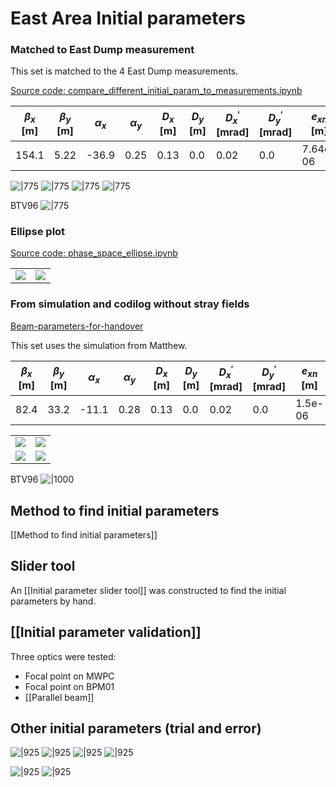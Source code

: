 # East Area Initial parameters

### Matched to East Dump measurement

This set is matched to the 4 East Dump measurements.

[Source code: compare_different_initial_param_to_measurements.ipynb](https://gitlab.cern.ch/eljohnso/quad-scan-east/-/blob/master/compare_different_initial_param_to_measurements.ipynb)

|$\beta_{x}$ [m]|$\beta_{y}$ [m]|$\alpha_{x}$|$\alpha_{y}$|$D_{x}$ [m]|$D_{y}$ [m]|$D^{'}_{x}$[mrad]|$D^{'}_{y}$[mrad]|$e_{xn}$ [m]|$e_{yn}$ [m]|$\frac{\Delta p}{p}$|
| -------- | -------- | --- | --- | --- | --- | --- | --- | --- | --- | -------- |
|154.1|5.22|-36.9|0.25|0.13|0.0|0.02|0.0|7.64e-06|3.53e-06|6.79e-4|

![|775](https://codimd.web.cern.ch/uploads/upload_67023da774f6a292a503c633e904ac57.png)
![|775](https://codimd.web.cern.ch/uploads/upload_d0a659b386f9c653d14929212c9729ba.png)
![|775](https://codimd.web.cern.ch/uploads/upload_d947fd81bf1ed8a7c2f56d6ff3a7c9dc.png)
![|775](https://codimd.web.cern.ch/uploads/upload_8f7643b017207a814c581347e7814211.png)


BTV96
![|775](https://codimd.web.cern.ch/uploads/upload_3397bd13cd74db333c8643923e03b50f.png)

### Ellipse plot

[Source code: phase_space_ellipse.ipynb](https://gitlab.cern.ch/eljohnso/quad-scan-east/-/blob/master/phase_space_ellipse.ipynb)

|     |     |
| --- | --- |
| ![](https://codimd.web.cern.ch/uploads/upload_40ca1c255561712b5e57693b33902ddc.png)|  ![](https://codimd.web.cern.ch/uploads/upload_9087bc8e77df9059f57202236c981c10.png) |

### From simulation and codilog without stray fields
[Beam-parameters-for-handover](https://codimd.web.cern.ch/wYNPyAq0R2m-LORJgHTQ-g#Beam-parameters-for-handover)

This set uses the simulation from Matthew.


|$\beta_{x}$ [m]|$\beta_{y}$ [m]|$\alpha_{x}$|$\alpha_{y}$|$D_{x}$ [m]|$D_{y}$ [m]|$D^{'}_{x}$[mrad]|$D^{'}_{y}$[mrad]|$e_{xn}$ [m]|$e_{yn}$ [m]|$\frac{\Delta p}{p}$|
| -------- | -------- | --- | --- | --- | --- | --- | --- | --- | --- | -------- |
|82.4|33.2|-11.1|0.28|0.13|0.0|0.02|0.0|1.5e-06|1.5e-06|1e-3|

|  |  |
| -------- | -------- |
|    ![](https://codimd.web.cern.ch/uploads/upload_25acf673f097d33de255843a07e9dbb5.png)     |    ![](https://codimd.web.cern.ch/uploads/upload_679ae8dc6180827b6987b0f3dbec2669.png)     |
|  ![](https://codimd.web.cern.ch/uploads/upload_d545e51f434b866fae9bc60d80e0fb57.png)  |  ![](https://codimd.web.cern.ch/uploads/upload_4f0e16238c8a6e1bbb9c4f857fe5eb4e.png)   |

BTV96
![|1000](https://codimd.web.cern.ch/uploads/upload_9cc71f6079f5504326d17adbfff326c3.png)


## Method to find initial parameters

[[Method to find initial parameters]]

## Slider tool
An [[Initial parameter slider tool]] was constructed to find the initial parameters by hand.

## [[Initial parameter validation]]

Three optics were tested:
* Focal point on MWPC
* Focal point on BPM01
* [[Parallel beam]]



## Other initial parameters (trial and error)

![|925](https://codimd.web.cern.ch/uploads/upload_f632d212e93025cf56a99b224199c9af.png)
![|925](https://codimd.web.cern.ch/uploads/upload_a3da50ed4b35cc209f6f7252415219fc.png)
![|925](https://codimd.web.cern.ch/uploads/upload_8776ea16e116d189f17c38ac71184bea.png)
![|925](https://codimd.web.cern.ch/uploads/upload_3fbef44fe5613f3dd683495fcb23d03e.png)

![|925](https://codimd.web.cern.ch/uploads/upload_0dd77196763a075d30cd4b8063b68139.png)
![|925](https://codimd.web.cern.ch/uploads/upload_14985a5736710f7b2ee2dbaa6b0b6166.png)
